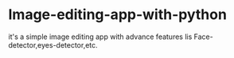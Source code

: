 # Image-editing-app-with-python
it's a simple image editing app with advance features lis Face-detector,eyes-detector,etc.
